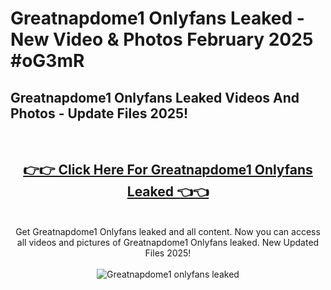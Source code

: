 # Greatnapdome1 Onlyfans Leaked - New Video & Photos February 2025 #oG3mR

<h2>Greatnapdome1 Onlyfans Leaked Videos And Photos - Update Files 2025!</h2>
<br>
<div align="center">
<h2><a href="https://links2leaks.com?utm_source=greatnapdome1&utm_medium=git92" rel="nofollow">👉👉 Click Here For Greatnapdome1 Onlyfans Leaked 👈👈</a></h2>
<br>
Get Greatnapdome1 Onlyfans leaked and all content. Now you can access all videos and pictures of Greatnapdome1 Onlyfans leaked. New Updated Files 2025!
<br>
<br>
<a href="https://links2leaks.com?utm_source=greatnapdome1&utm_medium=git92" rel="nofollow" data-target="animated-image.originalLink"><img src="https://i.ibb.co/Gkj2r4b/banner.png" alt="Greatnapdome1 onlyfans leaked" style="max-width: 100%; display: inline-block;" data-target="animated-image.originalImage"></a>
</div>
<br>

